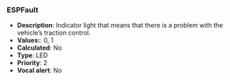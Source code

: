 ### ESPFault

- **Description**: Indicator light that means that there is a problem with the
vehicle’s traction control. 
- **Values:**: 0, 1
- **Calculated**: No
- **Type**: LED
- **Priority**: 2
- **Vocal alert**: No
